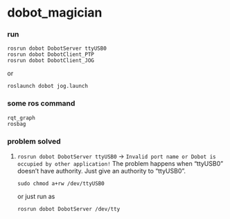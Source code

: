 # dobot_magician

### run
```
rosrun dobot DobotServer ttyUSB0
rosrun dobot DobotClient_PTP
rosrun dobot DobotClient_JOG
```
or
```
roslaunch dobot jog.launch
```

### some ros command

```
rqt_graph
rosbag
```

### problem solved

1. `rosrun dobot DobotServer ttyUSB0` -> `Invalid port name or Dobot is occupied by other application!`
   The problem happens when “ttyUSB0” doesn’t have authority.
   Just give an authority to “ttyUSB0”.
   ```
   sudo chmod a+rw /dev/ttyUSB0
   ```
   or just run as
   ```
   rosrun dobot DobotServer /dev/tty
   ```

